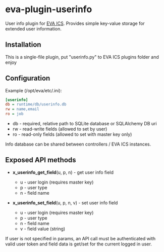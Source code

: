 # eva-plugin-userinfo

User info plugin for [EVA ICS](https://www.eva-ics.com/). Provides simple
key-value storage for extended user information.

## Installation

This is a single-file plugin, put "userinfo.py" to EVA ICS plugins folder and
enjoy

## Configuration

Example (/opt/eva/etc/<controller>.ini):

```ini
[userinfo]
db = runtime/db/userinfo.db
rw = name,email
ro = job
```

* db - required, relative path to SQLite database or SQLAlchemy DB uri
* rw - read-write fields (allowed to set by user)
* ro - read-only fields (allowed to set with master key only)

Info database can be shared between controllers / EVA ICS instances.

## Exposed API methods

* **x\_userinfo\_get\_field**(u, p, n) - get user info field

    * u - user login (requires master key)
    * p - user type
    * n - field name

* **x\_userinfo\_set\_field**(u, p, n, v) - set user info field

    * u - user login (requires master key)
    * p - user type
    * n - field name
    * v - field value (string)

If user is not specified in params, an API call must be authenticated with
valid user token and field data is get/set for the current logged in user.

